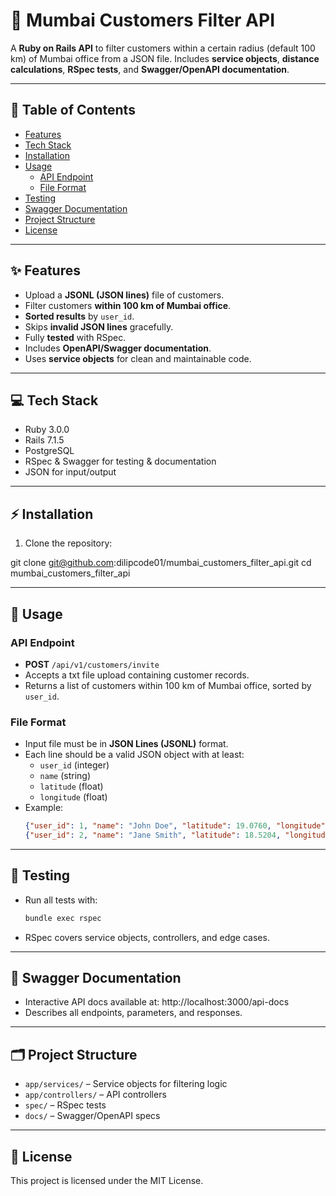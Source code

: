 # 📂 Mumbai Customers Filter API

A **Ruby on Rails API** to filter customers within a certain radius (default 100 km) of Mumbai office from a JSON file. Includes **service objects**, **distance calculations**, **RSpec tests**, and **Swagger/OpenAPI documentation**.

---

## 📝 Table of Contents

- [Features](#features)  
- [Tech Stack](#tech-stack)  
- [Installation](#installation)  
- [Usage](#usage)  
  - [API Endpoint](#api-endpoint)  
  - [File Format](#file-format)  
- [Testing](#testing)  
- [Swagger Documentation](#swagger-documentation)  
- [Project Structure](#project-structure)  
- [License](#license)  

---

## ✨ Features

- Upload a **JSONL (JSON lines)** file of customers.  
- Filter customers **within 100 km of Mumbai office**.  
- **Sorted results** by `user_id`.  
- Skips **invalid JSON lines** gracefully.  
- Fully **tested** with RSpec.  
- Includes **OpenAPI/Swagger documentation**.  
- Uses **service objects** for clean and maintainable code.  

---

## 💻 Tech Stack

- Ruby 3.0.0  
- Rails 7.1.5  
- PostgreSQL  
- RSpec & Swagger for testing & documentation  
- JSON for input/output  

---

## ⚡ Installation

1. Clone the repository:

git clone git@github.com:dilipcode01/mumbai_customers_filter_api.git
cd mumbai_customers_filter_api

---

## 🚀 Usage

### API Endpoint

- **POST** `/api/v1/customers/invite`
- Accepts a txt file upload containing customer records.
- Returns a list of customers within 100 km of Mumbai office, sorted by `user_id`.

### File Format

- Input file must be in **JSON Lines (JSONL)** format.
- Each line should be a valid JSON object with at least:
  - `user_id` (integer)
  - `name` (string)
  - `latitude` (float)
  - `longitude` (float)
- Example:
  ```json
  {"user_id": 1, "name": "John Doe", "latitude": 19.0760, "longitude": 72.8777}
  {"user_id": 2, "name": "Jane Smith", "latitude": 18.5204, "longitude": 73.8567}
  ```

---

## 🧪 Testing

- Run all tests with:
  ```bash
  bundle exec rspec
  ```
- RSpec covers service objects, controllers, and edge cases.

---

## 📖 Swagger Documentation

- Interactive API docs available at: http://localhost:3000/api-docs
- Describes all endpoints, parameters, and responses.

---

## 🗂 Project Structure

- `app/services/` – Service objects for filtering logic
- `app/controllers/` – API controllers
- `spec/` – RSpec tests
- `docs/` – Swagger/OpenAPI specs

---

## 📄 License

This project is licensed under the MIT License.